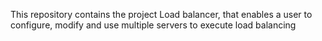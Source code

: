 This repository contains the project Load balancer, that enables a user to configure, modify and use multiple servers to execute load balancing
